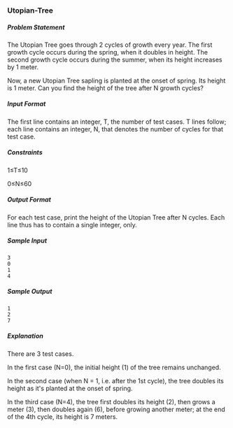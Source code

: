 ### Utopian-Tree

##### Problem Statement

The Utopian Tree goes through 2 cycles of growth every year. The first growth cycle occurs during the spring, when it doubles in height. The second growth cycle occurs during the summer, when its height increases by 1 meter.

Now, a new Utopian Tree sapling is planted at the onset of spring. Its height is 1 meter. Can you find the height of the tree after N growth cycles?

##### Input Format

The first line contains an integer, T, the number of test cases. 
T lines follow; each line contains an integer, N, that denotes the number of cycles for that test case.

##### Constraints 
1≤T≤10 

0≤N≤60

##### Output Format

For each test case, print the height of the Utopian Tree after N cycles. Each line thus has to contain a single integer, only.

##### Sample Input
```
3
0
1
4
```

##### Sample Output
```
1
2
7
```
##### Explanation

There are 3 test cases.

In the first case (N=0), the initial height (1) of the tree remains unchanged.

In the second case (when N = 1, i.e. after the 1st cycle), the tree doubles its height as it's planted at the onset of spring.

In the third case (N=4), the tree first doubles its height (2), then grows a meter (3), then doubles again (6), before growing another meter; at the end of the 4th cycle, its height is 7 meters.